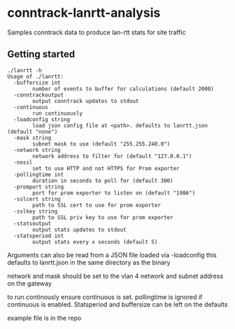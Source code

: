 # conntrack-lanrtt-analysis

Samples conntrack data to produce lan-rtt stats for site traffic

## Getting started

```
./lanrtt -h
Usage of ./lanrtt:
  -buffersize int
    	number of events to buffer for calculations (default 2000)
  -conntrackoutput
    	output conntrack updates to stdout
  -continuous
    	run continuously
  -loadconfig string
    	load json config file at <path>. defaults to lanrtt.json (default "none")
  -mask string
    	subnet mask to use (default "255.255.240.0")
  -network string
    	network address to filter for (default "127.0.0.1")
  -nossl
    	set to use HTTP and not HTTPS for Prom exporter
  -pollingtime int
    	duration in seconds to poll for (default 300)
  -promport string
    	port for prom exporter to listen on (default "1986")
  -sslcert string
    	path to SSL cert to use for prom exporter
  -sslkey string
    	path to SSL priv key to use for prom exporter
  -statsoutput
    	output stats updates to stdout
  -statsperiod int
    	output stats every x seconds (default 5)
```


Arguments can also be read from a JSON file loaded via -loadconfig    this defaults to lanrtt.json in the same directory as the binary

network and mask should be set to the vlan 4 network and subnet address on the gateway

to run continously ensure continuous is set. pollingtime is ignored if continuous is enabled. Statsperiod and buffersize can be left on the defaults

example file is in the repo
